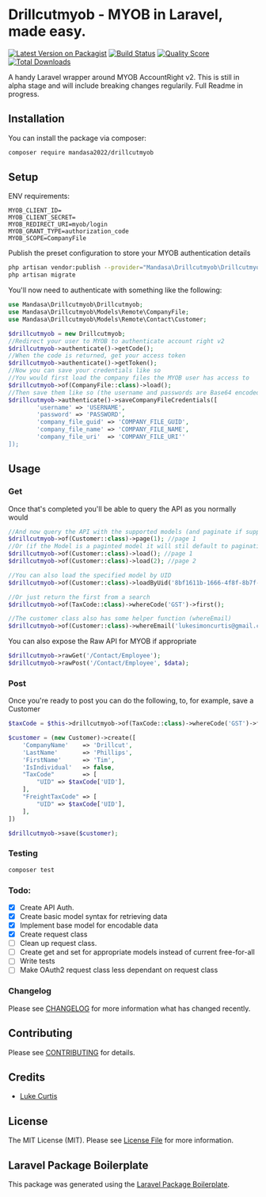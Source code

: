 # Drillcutmyob - MYOB in Laravel, made easy.

[![Latest Version on Packagist](https://img.shields.io/packagist/v/mandasa2022/drillcutmyob.svg?style=flat-square)](https://packagist.org/packages/mandasa2022/drillcutmyob)
[![Build Status](https://img.shields.io/travis/mandasa2022/drillcutmyob/master.svg?style=flat-square)](https://travis-ci.org/mandasa2022/drillcutmyob)
[![Quality Score](https://img.shields.io/scrutinizer/g/mandasa2022/drillcutmyob.svg?style=flat-square)](https://scrutinizer-ci.com/g/mandasa2022/drillcutmyob)
[![Total Downloads](https://img.shields.io/packagist/dt/mandasa2022/drillcutmyob.svg?style=flat-square)](https://packagist.org/packages/mandasa2022/drillcutmyob)

A handy Laravel wrapper around MYOB AccountRight v2. This is still in alpha stage and will include breaking changes regularily. Full Readme in progress.

## Installation

You can install the package via composer:

```bash
composer require mandasa2022/drillcutmyob
```

## Setup
ENV requirements:

```
MYOB_CLIENT_ID=
MYOB_CLIENT_SECRET=
MYOB_REDIRECT_URI=myob/login
MYOB_GRANT_TYPE=authorization_code
MYOB_SCOPE=CompanyFile
```

Publish the preset configuration to store your MYOB authentication details
```bash
php artisan vendor:publish --provider="Mandasa\Drillcutmyob\DrillcutmyobServiceProvider" --tag="migrations"
php artisan migrate
```

You'll now need to authenticate with something like the following:

``` php
use Mandasa\Drillcutmyob\Drillcutmyob;
use Mandasa\Drillcutmyob\Models\Remote\CompanyFile;
use Mandasa\Drillcutmyob\Models\Remote\Contact\Customer;

$drillcutmyob = new Drillcutmyob;
//Redirect your user to MYOB to authenticate account right v2
$drillcutmyob->authenticate()->getCode();
//When the code is returned, get your access token
$drillcutmyob->authenticate()->getToken();
//Now you can save your credentials like so
//You would first load the company files the MYOB user has access to
$drillcutmyob->of(CompanyFile::class)->load();
//Then save them like so (the username and passwords are Base64 encoded in Drillcutmyob)
$drillcutmyob->authenticate()->saveCompanyFileCredentials([
        'username' => 'USERNAME',
        'password' => 'PASSWORD',
        'company_file_guid' => 'COMPANY_FILE_GUID',
        'company_file_name' => 'COMPANY_FILE_NAME',
        'company_file_uri'  => 'COMPANY_FILE_URI''
]);
```

## Usage

### Get

Once that's completed you'll be able to query the API as you normally would
```php
//And now query the API with the supported models (and paginate if supported)
$drillcutmyob->of(Customer::class)->page(1); //page 1
//Or (if the Model is a paginted model it will stil default to pagination due to MYOB api restrictions)
$drillcutmyob->of(Customer::class)->load(); //page 1
$drillcutmyob->of(Customer::class)->load(2); //page 2

//You can also load the specified model by UID
$drillcutmyob->of(Customer::class)->loadByUid('8bf1611b-1666-4f8f-8b7f-ee4cf4fee2ff');

//Or just return the first from a search
$drillcutmyob->of(TaxCode::class)->whereCode('GST')->first();

//The customer class also has some helper function (whereEmail)
$drillcutmyob->of(Customer::class)->whereEmail('lukesimoncurtis@gmail.com')->get();
```

You can also expose the Raw API for MYOB if appropriate
```php
$drillcutmyob->rawGet('/Contact/Employee');
$drillcutmyob->rawPost('/Contact/Employee', $data);
```

### Post
Once you're ready to post you can do the following, to, for example, save a Customer

```php
$taxCode = $this->drillcutmyob->of(TaxCode::class)->whereCode('GST')->first();

$customer = (new Customer)->create([
    'CompanyName'    => 'Drillcut',
    'LastName'       => 'Phillips',
    'FirstName'      => 'Tim',
    'IsIndividual'   => false,
    "TaxCode"        => [
        "UID" => $taxCode['UID'],
    ],
    "FreightTaxCode" => [
        "UID" => $taxCode['UID'],
    ],
])

$drillcutmyob->save($customer);
```

### Testing

``` bash
composer test
```

### Todo:
- [x] Create API Auth.
- [x] Create basic model syntax for retrieving data
- [x] Implement base model for encodable data
- [x] Create request class
- [ ] Clean up request class.
- [ ] Create get and set for appropriate models instead of current free-for-all
- [ ] Write tests
- [ ] Make OAuth2 request class less dependant on request class

### Changelog

Please see [CHANGELOG](CHANGELOG.md) for more information what has changed recently.

## Contributing

Please see [CONTRIBUTING](CONTRIBUTING.md) for details.

## Credits

- [Luke Curtis](https://github.com/lukecurtis93)

## License

The MIT License (MIT). Please see [License File](LICENSE.md) for more information.

## Laravel Package Boilerplate

This package was generated using the [Laravel Package Boilerplate](https://laravelpackageboilerplate.com).